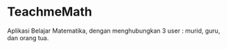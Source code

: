 # TeachmeMath
Aplikasi Belajar Matematika, dengan menghubungkan 3 user : murid, guru, dan orang tua.
